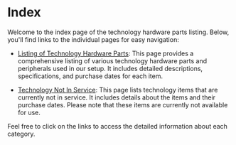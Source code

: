 # Index

Welcome to the index page of the technology hardware parts listing. Below, you'll find links to the individual pages for easy navigation:

- [Listing of Technology Hardware Parts](hardware.md): This page provides a comprehensive listing of various technology hardware parts and peripherals used in our setup. It includes detailed descriptions, specifications, and purchase dates for each item.

- [Technology Not In Service](not_in_use.md): This page lists technology items that are currently not in service. It includes details about the items and their purchase dates. Please note that these items are currently not available for use.

Feel free to click on the links to access the detailed information about each category.

